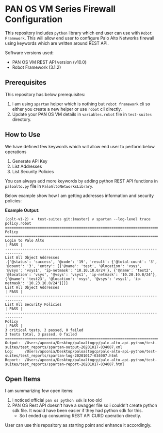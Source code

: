 # PAN OS VM Series Firewall Configuration 

This repository includes `python` library which end user can use with `Robot Framework`. This will allow end user to configure Palo Alto Networks firewall using keywords which are written around REST API. 

Software versions used: 
- PAN OS VM REST API version (v10.0)
- Robot Framework (3.1.2)

## Prerequisites

This repository has below prerequisites:

1. I am using `spartan` helper which is nothing but `robot framework` cli so either you create a new helper or use `robot` cli directly. 
2. Update your PAN OS VM details in `variables.robot` file in `test-suites` directory. 

## How to Use 

We have defined few keywords which will allow end user to perform below operations 

1. Generate API Key
2. List Addresses
3. List Security Policies

You can always add more keywords by adding python REST API functions in `paloalto.py` file in `PaloAltoNetworksLibrary`. 

Below example show how I am getting addresses information and security policies:

**Example Output**: 

```
(colt-v1-2) ➜  test-suites git:(master) ✗ spartan --log-level trace policy.robot
==============================================================================
Policy                                                                        
==============================================================================
Login to Palo Alto                                                    | PASS |
------------------------------------------------------------------------------
List All Object Addresses                                             .{'@status': 'success', '@code': '19', 'result': {'@total-count': '3', '@count': '3', 'entry': [{'@name': 'test', '@location': 'vsys', '@vsys': 'vsys1', 'ip-netmask': '10.10.10.0/24'}, {'@name': 'test2', '@location': 'vsys', '@vsys': 'vsys1', 'ip-netmask': '10.20.10.0/24'}, {'@name': 'test23', '@location': 'vsys', '@vsys': 'vsys1', 'ip-netmask': '10.23.10.0/24'}]}}
List All Object Addresses                                             | PASS |
------------------------------------------------------------------------------
List All Security Policies                                            | PASS |
------------------------------------------------------------------------------
Policy                                                                | PASS |
3 critical tests, 3 passed, 0 failed
3 tests total, 3 passed, 0 failed
==============================================================================
Output:  /Users/apoonia/Desktop/paloaltogcp/palo-alto-api-python/test-suites/test_reports/spartan-output-20201017-034007.xml
Log:     /Users/apoonia/Desktop/paloaltogcp/palo-alto-api-python/test-suites/test_reports/spartan-log-20201017-034007.html
Report:  /Users/apoonia/Desktop/paloaltogcp/palo-alto-api-python/test-suites/test_reports/spartan-report-20201017-034007.html
```

## Open Items 

I am summarizing few open items: 

1. I noticed official `pan os python sdk` is too old 
2. PAN OS Rest API doesn't have a swagger file so i couldn't create python sdk file. It would have been easier if they had python sdk for this.
   - So I ended up consuming REST API CURD operation directly.

User can use this repository as starting point and enhance it accordingly.